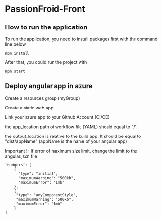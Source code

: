 # PassionFroid-Front

## How to run the application
To run the application, you need to install packages first with the command line below
```
npm install
```

After that, you could run the project with
```
npm start
```
## Deploy angular app in azure
Create a resources group (myGroup)

Create a static web app

Link your azure app to your Github Account (CI/CD)

the app_location path of workflow file (YAML) should equal to "/"

the output_location is relative to the build app. It should be equal to "dist/appName" (appName is the name of your angular app)

Important ! : If error of maximum size limit, change the limit to the angular.json file
```
“budgets“: [
    {
      "type": "initial",
      "maximumWarning": "500kb",
      "maximumError": "1mb"
    },
    {
     "type": "anyComponentStyle",
     "maximumWarning": "500kb",
     "maximumError": "1mb"
    }
]
```